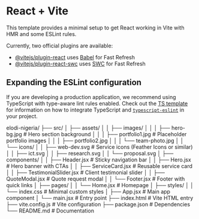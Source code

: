 # React + Vite

This template provides a minimal setup to get React working in Vite with HMR and some ESLint rules.

Currently, two official plugins are available:

- [@vitejs/plugin-react](https://github.com/vitejs/vite-plugin-react/blob/main/packages/plugin-react) uses [Babel](https://babeljs.io/) for Fast Refresh
- [@vitejs/plugin-react-swc](https://github.com/vitejs/vite-plugin-react/blob/main/packages/plugin-react-swc) uses [SWC](https://swc.rs/) for Fast Refresh

## Expanding the ESLint configuration

If you are developing a production application, we recommend using TypeScript with type-aware lint rules enabled. Check out the [TS template](https://github.com/vitejs/vite/tree/main/packages/create-vite/template-react-ts) for information on how to integrate TypeScript and [`typescript-eslint`](https://typescript-eslint.io) in your project.


elodi-nigeria/
├── src/
│   ├── assets/
│   │   ├── images/
│   │   │   ├── hero-bg.jpg        # Hero section background
│   │   │   ├── portfolio1.jpg     # Placeholder portfolio images
│   │   │   ├── portfolio2.jpg
│   │   │   └── team-photo.jpg
│   │   └── icons/
│   │       ├── web-dev.svg        # Service icons (Feather Icons or similar)
│   │       ├── ict.svg
│   │       ├── research.svg
│   │       └── proposal.svg
│   ├── components/
│   │   ├── Header.jsx             # Sticky navigation bar
│   │   ├── Hero.jsx               # Hero banner with CTAs
│   │   ├── ServiceCard.jsx        # Reusable service card
│   │   ├── TestimonialSlider.jsx  # Client testimonial slider
│   │   ├── QuoteModal.jsx         # Quote request modal
│   │   └── Footer.jsx             # Footer with quick links
│   ├── pages/
│   │   └── Home.jsx               # Homepage
│   ├── styles/
│   │   └── index.css              # Minimal custom styles
│   ├── App.jsx                    # Main app component
│   └── main.jsx                   # Entry point
├── index.html                     # Vite HTML entry
├── vite.config.js                 # Vite configuration
├── package.json                   # Dependencies
└── README.md                      # Documentation